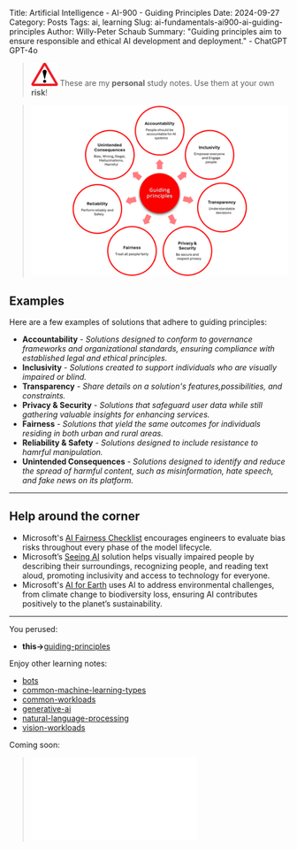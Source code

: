 Title: Artificial Intelligence - AI-900 - Guiding Principles
Date: 2024-09-27
Category: Posts 
Tags: ai, learning
Slug: ai-fundamentals-ai900-ai-guiding-principles
Author: Willy-Peter Schaub
Summary: "Guiding principles aim to ensure responsible and ethical AI development and deployment." - ChatGPT GPT-4o

>
>![alert](../images/alert-tiny.png)
>These are my **personal** study notes. Use them at your own **risk**!

> ![guiding-principles](../images/ai-fundamentals-ai900-guiding-principles.png) 

## Examples

Here are a few examples of solutions that adhere to guiding principles:

- **Accountability** - _Solutions designed to conform to governance frameworks and organizational standards, ensuring compliance with established legal and ethical principles._
- **Inclusivity** - _Solutions created to support individuals who are visually impaired or blind._
- **Transparency** - _Share details on a solution's features,possibilities, and constraints._
- **Privacy & Security** - _Solutions that safeguard user data while still gathering valuable insights for enhancing services._
- **Fairness** - _Solutions that yield the same outcomes for individuals residing in both urban and rural areas._
- **Reliability & Safety** - _Solutions designed to include resistance to hamrful manipulation._
- **Unintended Consequences** - _Solutions designed to identify and reduce the spread of harmful content, such as misinformation, hate speech, and fake news on its platform._

---

## Help around the corner

- Microsoft's [AI Fairness Checklist](https://www.microsoft.com/en-us/research/project/ai-fairness-checklist/?msockid=00c538c26eda63c107f52ca16fce622e) encourages engineers to evaluate bias risks throughout every phase of the model lifecycle.
- Microsoft’s [Seeing AI](https://www.microsoft.com/en-us/garage/wall-of-fame/seeing-ai/?msockid=00c538c26eda63c107f52ca16fce622e) solution helps visually impaired people by describing their surroundings, recognizing people, and reading text aloud, promoting inclusivity and access to technology for everyone.
- Microsoft's [AI for Earth](https://news.microsoft.com/apac/features/ai-for-earth-helping-save-the-planet-with-data-science/?msockid=00c538c26eda63c107f52ca16fce622e) uses AI to address environmental challenges, from climate change to biodiversity loss, ensuring AI contributes positively to the planet’s sustainability.

---

You perused:

- **this->**[guiding-principles](/ai-fundamentals-ai900-guiding-principles.html)

Enjoy other learning notes:

- [bots](/ai-fundamentals-ai900-bots.html)
- [common-machine-learning-types](/ai-fundamentals-ai900-common-machine-learning-types.html)
- [common-workloads](/ai-fundamentals-ai900-common-workloads.html)
- [generative-ai](/ai-fundamentals-ai900-generative-ai.html)
- [natural-language-processing](/ai-fundamentals-ai900-natural-language-processing.html)
- [vision-workloads](/ai-fundamentals-ai900-vision-workloads.html)

Coming soon:

> ![ai-900 poster](../images/ai-fundamentals-ai900-poster.html)

